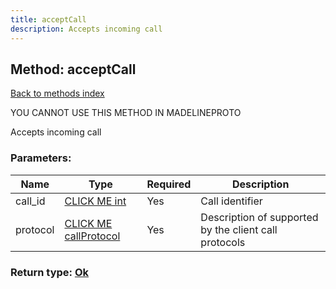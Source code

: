```yaml
---
title: acceptCall
description: Accepts incoming call
---
```

## Method: acceptCall  
[Back to methods index](index.md)


YOU CANNOT USE THIS METHOD IN MADELINEPROTO


Accepts incoming call

### Parameters:

| Name     |    Type       | Required | Description |
|----------|---------------|----------|-------------|
|call\_id|[CLICK ME int](../types/int.md) | Yes|Call identifier|
|protocol|[CLICK ME callProtocol](../constructors/callProtocol.md) | Yes|Description of supported by the client call protocols|


### Return type: [Ok](../types/Ok.md)

